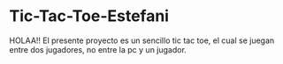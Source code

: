# Tic-Tac-Toe-Estefani
HOLAA!!
El presente proyecto es un sencillo tic tac toe, el cual se juegan entre dos jugadores, no entre la pc y un jugador.
